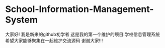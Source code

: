 # School-Information-Management-System
大家好! 我是新来的github初学者 这是我的第一个维护的项目:学校信息管理系统 希望大家能够聚集在一起维护交流源码 谢谢大家!!!
